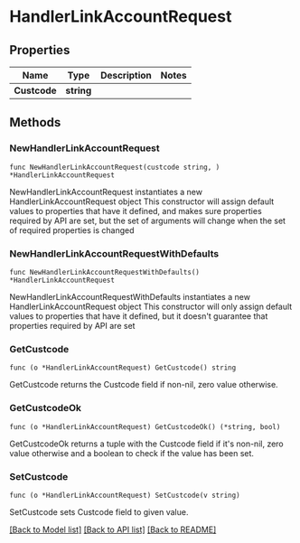 # HandlerLinkAccountRequest

## Properties

Name | Type | Description | Notes
------------ | ------------- | ------------- | -------------
**Custcode** | **string** |  | 

## Methods

### NewHandlerLinkAccountRequest

`func NewHandlerLinkAccountRequest(custcode string, ) *HandlerLinkAccountRequest`

NewHandlerLinkAccountRequest instantiates a new HandlerLinkAccountRequest object
This constructor will assign default values to properties that have it defined,
and makes sure properties required by API are set, but the set of arguments
will change when the set of required properties is changed

### NewHandlerLinkAccountRequestWithDefaults

`func NewHandlerLinkAccountRequestWithDefaults() *HandlerLinkAccountRequest`

NewHandlerLinkAccountRequestWithDefaults instantiates a new HandlerLinkAccountRequest object
This constructor will only assign default values to properties that have it defined,
but it doesn't guarantee that properties required by API are set

### GetCustcode

`func (o *HandlerLinkAccountRequest) GetCustcode() string`

GetCustcode returns the Custcode field if non-nil, zero value otherwise.

### GetCustcodeOk

`func (o *HandlerLinkAccountRequest) GetCustcodeOk() (*string, bool)`

GetCustcodeOk returns a tuple with the Custcode field if it's non-nil, zero value otherwise
and a boolean to check if the value has been set.

### SetCustcode

`func (o *HandlerLinkAccountRequest) SetCustcode(v string)`

SetCustcode sets Custcode field to given value.



[[Back to Model list]](../README.md#documentation-for-models) [[Back to API list]](../README.md#documentation-for-api-endpoints) [[Back to README]](../README.md)


